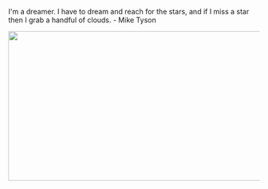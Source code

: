 <div>
  <div>
    <p>
      I'm a dreamer. I have to dream and reach for the stars, and if I miss a star then I grab a handful of clouds. - Mike Tyson
    </p>
  </div>
  <div align="center">
    <img
      src="https://media.giphy.com/media/dWesBcTLavkZuG35MI/giphy.gif"
      width="600"
      height="300"
    />
  </div>
  </div>
